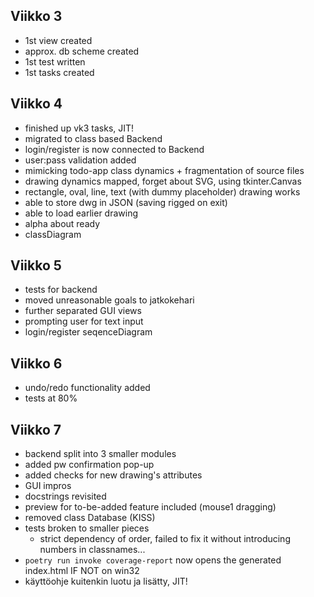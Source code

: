 ## Viikko 3

- 1st view created
- approx. db scheme created
- 1st test written
- 1st tasks created

## Viikko 4

- finished up vk3 tasks, JIT!
- migrated to class based Backend
- login/register is now connected to Backend
- user:pass validation added
- mimicking todo-app class dynamics + fragmentation of source files
- drawing dynamics mapped, forget about SVG, using tkinter.Canvas
- rectangle, oval, line, text (with dummy placeholder) drawing works
- able to store dwg in JSON (saving rigged on exit)
- able to load earlier drawing
- alpha about ready
- classDiagram

## Viikko 5
- tests for backend
- moved unreasonable goals to jatkokehari
- further separated GUI views
- prompting user for text input
- login/register seqenceDiagram

## Viikko 6
- undo/redo functionality added
- tests at 80%

## Viikko 7
- backend split into 3 smaller modules
- added pw confirmation pop-up
- added checks for new drawing's attributes
- GUI impros
- docstrings revisited
- preview for to-be-added feature included (mouse1 dragging)
- removed class Database (KISS)
- tests broken to smaller pieces
  - strict dependency of order, failed to fix it without introducing numbers in classnames...
- `poetry run invoke coverage-report` now opens the generated index.html IF NOT on win32
- käyttöohje kuitenkin luotu ja lisätty, JIT!

